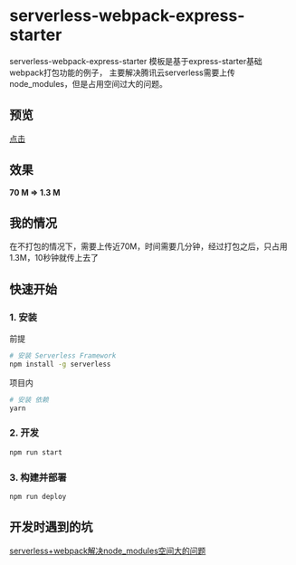 # serverless-webpack-express-starter
serverless-webpack-express-starter 模板是基于express-starter基础webpack打包功能的例子，
主要解决腾讯云serverless需要上传node_modules，但是占用空间过大的问题。

## 预览
[点击](http://service-ngv6f3yg-1253419200.gz.apigw.tencentcs.com/release/user
)

## 效果
**70 M => 1.3 M**


## 我的情况
在不打包的情况下，需要上传近70M，时间需要几分钟，经过打包之后，只占用1.3M，10秒钟就传上去了

## 快速开始

### 1. 安装
前提
```bash
# 安装 Serverless Framework
npm install -g serverless
```

项目内
```bash
# 安装 依赖
yarn
```

### 2. 开发

```bash
npm run start
```

### 3. 构建并部署

```bash
npm run deploy
```

## 开发时遇到的坑
[serverless+webpack解决node_modules空间大的问题](https://xlzy520.cn/pages/ebc11a/)
